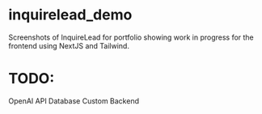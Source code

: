 # inquirelead_demo
Screenshots of InquireLead for portfolio showing work in progress for the frontend using NextJS and Tailwind.

# TODO:
OpenAI API
Database
Custom Backend
